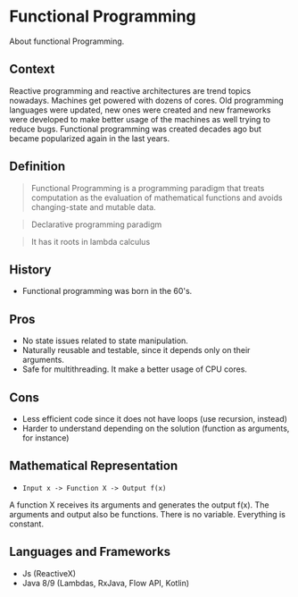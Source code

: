 # Functional Programming

About functional Programming.

## Context

Reactive programming and reactive architectures are trend topics nowadays. Machines get powered with dozens of cores. Old programming languages were updated, new ones were created and new frameworks were developed to make better usage of the machines as well trying to reduce bugs. Functional programming was created decades ago but became popularized again in the last years.

## Definition

> Functional Programming is a programming paradigm that treats computation as the evaluation of mathematical functions and avoids changing-state and mutable data.

> Declarative programming paradigm

> It has it roots in lambda calculus

## History

- Functional programming was born in the 60's.

## Pros

- No state issues related to state manipulation.
- Naturally reusable and testable, since it depends only on their arguments.
- Safe for multithreading. It make a better usage of CPU cores.

## Cons

- Less efficient code since it does not have loops (use recursion, instead)
- Harder to understand depending on the solution (function as arguments, for instance)

## Mathematical Representation

- `Input x -> Function X -> Output f(x)` 

A function X receives its arguments and generates the output f(x). The arguments and output also be functions. There is no variable. Everything is constant.


## Languages and Frameworks

- Js (ReactiveX)
- Java 8/9 (Lambdas, RxJava, Flow API, Kotlin)

